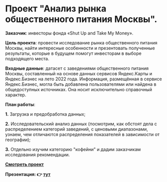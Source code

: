 # Проект "Анализ рынка общественного питания Москвы".

**Заказчик**: инвесторы фонда «Shut Up and Take My Money».

**Цель проекта**: провести исследование рынка общественного питания Москвы, найти интересные особенности и презентовать полученные результаты, которые в будущем помогут инвесторам в выборе подходящего места.

**Входные данные**: датасет с заведениями общественного питания Москвы, составленный на основе данных сервисов Яндекс.Карты и Яндекс.Бизнес на лето 2022 года. Информация, размещённая в сервисе Яндекс.Бизнес, могла быть добавлена пользователями или найдена в общедоступных источниках. Она носит исключительно справочный характер.

**План работы**:

 **1.** Загрузка и предобработка данных;
 
 **2.** Исследовательский анализ данных (посмотрим, как обстоят дела с распределением категорий заведений, с ценовыми диапазонами, узнаем, чем отличаются распределения показателей в зависимости от географии);
 
 **3.** Отдельно изучим категорию "кофейни" и дадим заказчикам исследования рекомендации.




**[Смотреть проект](https://github.com/Alie-in-Wonderland/data-analyst-projects/blob/main/%D0%A0%D1%8B%D0%BD%D0%BE%D0%BA%20%D0%BE%D0%B1%D1%89%D0%B5%D1%81%D1%82%D0%B2%D0%B5%D0%BD%D0%BD%D0%BE%D0%B3%D0%BE%20%D0%BF%D0%B8%D1%82%D0%B0%D0%BD%D0%B8%D1%8F%20%D0%9C%D0%BE%D1%81%D0%BA%D0%B2%D1%8B/Moscow%20food%20market.ipynb)**

**Презентация: 👉 [тут](https://github.com/Alie-in-Wonderland/data-analyst-projects/blob/main/%D0%A0%D1%8B%D0%BD%D0%BE%D0%BA%20%D0%BE%D0%B1%D1%89%D0%B5%D1%81%D1%82%D0%B2%D0%B5%D0%BD%D0%BD%D0%BE%D0%B3%D0%BE%20%D0%BF%D0%B8%D1%82%D0%B0%D0%BD%D0%B8%D1%8F%20%D0%9C%D0%BE%D1%81%D0%BA%D0%B2%D1%8B/%D0%9F%D1%80%D0%B5%D0%B7%D0%B5%D0%BD%D1%82%D0%B0%D1%86%D0%B8%D1%8F.pdf)**
